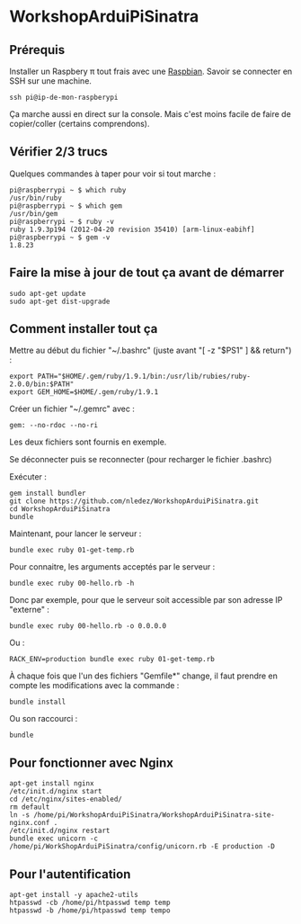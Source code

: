 WorkshopArduiPiSinatra
======================

Prérequis
---------

Installer un Raspbery π tout frais avec une [Raspbian](http://www.raspberrypi.org/downloads "téléchargement de Raspbian").
Savoir se connecter en SSH sur une machine.

    ssh pi@ip-de-mon-raspberypi

Ça marche aussi en direct sur la console. Mais c'est moins facile de faire de copier/coller (certains comprendons).

Vérifier 2/3 trucs
------------------

Quelques commandes à taper pour voir si tout marche :

    pi@raspberrypi ~ $ which ruby
    /usr/bin/ruby
    pi@raspberrypi ~ $ which gem
    /usr/bin/gem
    pi@raspberrypi ~ $ ruby -v
    ruby 1.9.3p194 (2012-04-20 revision 35410) [arm-linux-eabihf]
    pi@raspberrypi ~ $ gem -v
    1.8.23

Faire la mise à jour de tout ça avant de démarrer
-------------------------------------------------

    sudo apt-get update
    sudo apt-get dist-upgrade

Comment installer tout ça
-------------------------

Mettre au début du fichier "~/.bashrc" (juste avant "[ -z "$PS1" ] && return") :

    export PATH="$HOME/.gem/ruby/1.9.1/bin:/usr/lib/rubies/ruby-2.0.0/bin:$PATH"
    export GEM_HOME=$HOME/.gem/ruby/1.9.1

Créer un fichier "~/.gemrc" avec :

    gem: --no-rdoc --no-ri

Les deux fichiers sont fournis en exemple.

Se déconnecter puis se reconnecter (pour recharger le fichier .bashrc)

Exécuter :

    gem install bundler
    git clone https://github.com/nledez/WorkshopArduiPiSinatra.git
    cd WorkshopArduiPiSinatra
    bundle

Maintenant, pour lancer le serveur :

    bundle exec ruby 01-get-temp.rb

Pour connaitre, les arguments acceptés par le serveur :

    bundle exec ruby 00-hello.rb -h

Donc par exemple, pour que le serveur soit accessible par son adresse IP "externe" :

    bundle exec ruby 00-hello.rb -o 0.0.0.0

Ou :

    RACK_ENV=production bundle exec ruby 01-get-temp.rb

À chaque fois que l'un des fichiers "Gemfile*" change, il faut prendre en compte les modifications avec la commande :

    bundle install
    
Ou son raccourci :

    bundle

Pour fonctionner avec Nginx
---------------------------

    apt-get install nginx
    /etc/init.d/nginx start
    cd /etc/nginx/sites-enabled/
    rm default
    ln -s /home/pi/WorkshopArduiPiSinatra/WorkshopArduiPiSinatra-site-nginx.conf .
    /etc/init.d/nginx restart
    bundle exec unicorn -c /home/pi/WorkShopArduiPiSinatra/config/unicorn.rb -E production -D

Pour l'autentification
----------------------

    apt-get install -y apache2-utils
    htpasswd -cb /home/pi/htpasswd temp temp
    htpasswd -b /home/pi/htpasswd temp tempo
